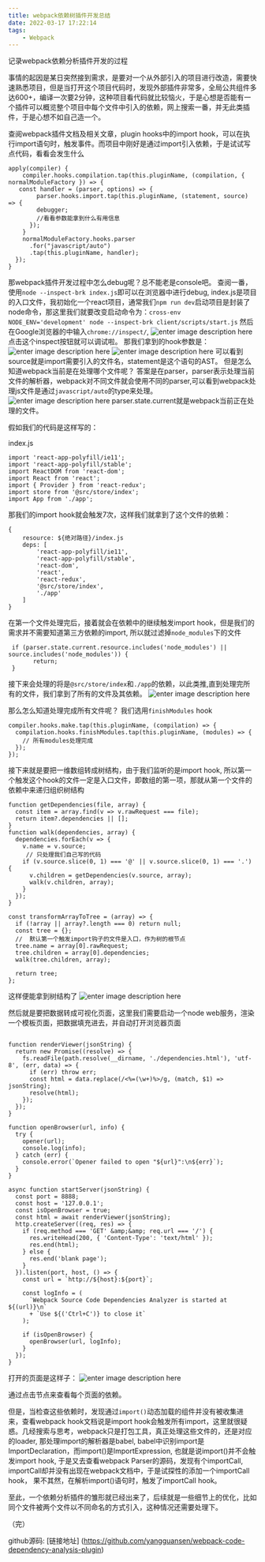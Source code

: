 ```yaml
---
title: webpack依赖树插件开发总结
date: 2022-03-17 17:22:14
tags:
    - Webpack
---
```


记录webpack依赖分析插件开发的过程
<!--more-->

事情的起因是某日突然接到需求，是要对一个从外部引入的项目进行改造，需要快速熟悉项目，但是当打开这个项目代码时，发现外部插件非常多，全局公共组件多达600+，编译一次要2分钟，这种项目看代码就比较恼火，于是心想是否能有一个插件可以概览整个项目中每个文件中引入的依赖，网上搜索一番，并无此类插件，于是心想不如自己造一个。

查阅webpack插件文档及相关文章，plugin hooks中的import hook，可以在执行import语句时，触发事件。而项目中刚好是通过import引入依赖，于是试试写点代码，看看会发生什么
```
apply(compiler) { 
	compiler.hooks.compilation.tap(this.pluginName, (compilation, { normalModuleFactory }) => {   
   const handler = (parser, options) => {
        parser.hooks.import.tap(this.pluginName, (statement, source) => {
        debugger;
		//看看参数能拿到什么有用信息          
      });
    }
    normalModuleFactory.hooks.parser
      .for("javascript/auto")
      .tap(this.pluginName, handler);
  });
}
```

那webpack插件开发过程中怎么debug呢？总不能老是console吧。
查阅一番，使用`node --inspect-brk index.js`即可以在浏览器中进行debug, index.js是项目的入口文件，我初始化一个react项目，通常我们`npm run dev`启动项目是封装了node命令，那这里我们就要改变启动命令为：`cross-env NODE_ENV='development' node --inspect-brk client/scripts/start.js`
然后在Google浏览器的中输入`chrome://inspect/`,
![enter image description here](https://jxqdh.91sam.com/img/1647425181-1872-6231b69d2dbaa-566462.png)
点击这个inspect按钮就可以调试啦。
那我们拿到的hook参数是：
![enter image description here](https://jxqdh.91sam.com/img/webpack-2.png)
![enter image description here](https://jxqdh.91sam.com/img/webpack-3.png)
可以看到source就是import需要引入的文件名，statement是这个语句的AST。
但是怎么知道webpack当前是在处理哪个文件呢？
答案是在parser，parser表示处理当前文件的解析器，webpack对不同文件就会使用不同的parser,可以看到webpack处理js文件是通过`javascript/auto`的type来处理。
![enter image description here](https://jxqdh.91sam.com/img/webpack-4.png)
parser.state.current就是webpack当前正在处理的文件。

假如我们的代码是这样写的：

index.js
```
import 'react-app-polyfill/ie11';
import 'react-app-polyfill/stable';
import ReactDOM from 'react-dom';
import React from 'react';
import { Provider } from 'react-redux';
import store from '@src/store/index';
import App from './app';
```
那我们的import hook就会触发7次，这样我们就拿到了这个文件的依赖：
```
{
	resource: ${绝对路径}/index.js
	deps: [
		'react-app-polyfill/ie11',
		'react-app-polyfill/stable',
		'react-dom',
		'react',
		'react-redux',
		'@src/store/index',
		'./app'
	]
}
```
在第一个文件处理完后，接着就会在依赖中的继续触发import hook，但是我们的需求并不需要知道第三方依赖的import, 所以就过滤掉`node_modules`下的文件
```
 if (parser.state.current.resource.includes('node_modules') || source.includes('node_modules')) {
       return;
 }
```
接下来会处理的将是`@src/store/index`和`./app`的依赖，以此类推,直到处理完所有的文件，我们拿到了所有的文件及其依赖。
![enter image description here](https://jxqdh.91sam.com/img/webpack-5.png)

那么怎么知道处理完成所有文件呢？
我们选用`finishModules` hook
```
compiler.hooks.make.tap(this.pluginName, (compilation) => {
  compilation.hooks.finishModules.tap(this.pluginName, (modules) => {
    // 所有modules处理完成
  });
});
```
接下来就是要把一维数组转成树结构，由于我们监听的是import hook, 所以第一个触发这个hook的文件一定是入口文件，即数组的第一项，那就从第一个文件的依赖中来递归组织树结构
```
function getDependencies(file, array) {
  const item = array.find(v => v.rawRequest === file);
  return item?.dependencies || [];
}
function walk(dependencies, array) {
  dependencies.forEach(v => {
    v.name = v.source;
	 //	只处理我们自己写的代码
    if (v.source.slice(0, 1) === '@' || v.source.slice(0, 1) === '.') {
      v.children = getDependencies(v.source, array);
      walk(v.children, array);
    }
  });
}

const transformArrayToTree = (array) => {
  if (!array || array?.length === 0) return null;
  const tree = {};
  //  默认第一个触发import钩子的文件是入口，作为树的根节点
  tree.name = array[0].rawRequest;
  tree.children = array[0].dependencies;
  walk(tree.children, array);

  return tree;
};

```
这样便能拿到树结构了
![enter image description here](https://jxqdh.91sam.com/img/webpack-6.png)

然后就是要把数据转成可视化页面，这里我们需要启动一个node web服务，渲染一个模板页面，把数据填充进去，并自动打开浏览器页面
```

function renderViewer(jsonString) {
  return new Promise((resolve) => {
    fs.readFile(path.resolve(__dirname, './dependencies.html'), 'utf-8', (err, data) => {
      if (err) throw err;
      const html = data.replace(/<%=(\w+)%>/g, (match, $1) => jsonString);
      resolve(html);
    });
  });
}

function openBrowser(url, info) {
  try {
    opener(url);
    console.log(info);
  } catch (err) {
    console.error(`Opener failed to open "${url}":\n${err}`);
  }
}

async function startServer(jsonString) {
  const port = 8888;
  const host = '127.0.0.1';
  const isOpenBrowser = true;
  const html = await renderViewer(jsonString);
  http.createServer((req, res) => {
    if (req.method === 'GET' &amp;&amp; req.url === '/') {
      res.writeHead(200, { 'Content-Type': 'text/html' });
      res.end(html);
    } else {
      res.end('blank page');
    }
  }).listen(port, host, () => {
    const url = `http://${host}:${port}`;

    const logInfo = (
      `Webpack Source Code Dependencies Analyzer is started at ${(url)}\n`
      + `Use ${('Ctrl+C')} to close it`
    );

    if (isOpenBrowser) {
      openBrowser(url, logInfo);
    }
  });
}

```

打开的页面是这样子：
![enter image description here](https://jxqdh.91sam.com/img/webpack-7.png)

通过点击节点来查看每个页面的依赖。

但是，当检查这些依赖时，发现通过`import()`动态加载的组件并没有被收集进来，查看webpack hook文档说是import hook会触发所有import，这里就很疑惑。几经搜索与思考，webpack只是打包工具，真正处理这些文件的，还是对应的loader, 那处理import的解析器是babel, babel中识别import是ImportDeclaration，而import()是ImportExpression, 也就是说import()并不会触发import hook, 于是又去查看webpack Parser的源码，发现有个importCall, importCall却并没有出现在webpack文档中，于是试探性的添加一个importCall hook， 果不其然，在解析import()语句时，触发了importCall hook。

至此，一个依赖分析插件的雏形就已经出来了，后续就是一些细节上的优化，比如同个文件被两个文件以不同命名的方式引入，这种情况还需要处理下。

（完）

github源码: [链接地址] (https://github.com/yangguansen/webpack-code-dependency-analysis-plugin)
